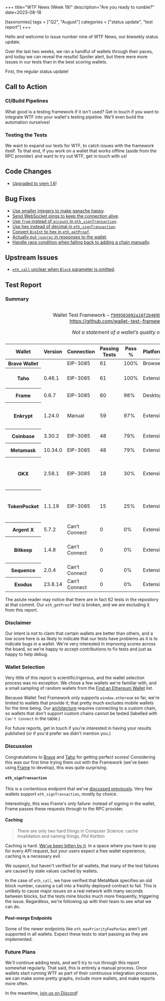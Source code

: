+++
title="WTF News (Week 19)"
description="Are you ready to rumble?"
date=2023-08-18

[taxonomies]
tags = ["Q2", "August"]
categories = ["status update", "test report"]
+++

Hello and welcome to issue number nine of WTF News, our biweekly status update.

Over the last two weeks, we ran a handful of wallets through their paces, and
today we can reveal the results! Spoiler alert, but there were more issues in
our tests than in the best scoring wallets.

First, the regular status update!

## Call to Action

### CI/Build Pipelines

What good is a testing framework if it isn't used? Get in touch if you want to
integrate WTF into your wallet's testing pipeline. We'll even build the
automation ourselves!

### Testing the Tests

We want to expand our tests for WTF, to catch issues with the framework itself.
To that end, if you work on a wallet that works offline (aside from the RPC
provider) and want to try out WTF, get in touch with us!

## Code Changes

 * [Upgraded to viem 1.6][viem]!

## Bug Fixes

 * [Use smaller integers to make ganache happy][smallint].
 * [Send WebSocket pings to keep the connection alive][ping].
 * [Use `from` instead of `account` in `eth_signTransaction`][from].
 * [Use hex instead of decimal in `eth_signTransaction`][hex].
 * [Convert `BigInt` to hex in `eth_getProof`][proof].
 * [Actually put `jsonrpc` in responses to the wallet][jsonrpc].
 * [Handle race condition when falling back to adding a chain manually][chain].

## Upstream Issues

 * [`eth_call` unclear when `Block` parameter is omitted][block].

## Test Report

### Summary

<div class="report-holder">
<table class="report">
    <caption>
        <p>
            Wallet Test Framework –
            <a href="https://github.com/wallet-test-framework/framework/commit/f999503092a10f2b409b5cc733db065c124e56e5">
                <code>f999503092a10f2b409b5cc733db065c124e56e5</code>
            </a>
            <br>
            <a href="https://github.com/wallet-test-framework/framework">
                https://github.com/wallet-test-framework/framework
            </a>
        </p>
        <p>
            <em>Not a statement of a wallet’s quality or correctness.</em>
        </p>
    </caption>
    <thead>
        <tr>
            <th>Wallet</th>
            <th>Version</th>
            <th>Connection</th>
            <th>Passing Tests</th>
            <th>Pass %</th>
            <th>Platforms</th>
            <th>Browser</th>
            <th>Notes</th>
        </tr>
    </thead>
    <tbody>
        <tr class="platinum">
            <th>Brave Wallet</th>
            <td></td>
            <td>EIP-3085</td>
            <td>61</td>
            <td>100%</td>
            <td>Browser</td>
            <td>Brv 1.57.42</td>
            <td></td>
        </tr>
        <tr class="platinum">
            <th>Taho</th>
            <td>0.46.1</td>
            <td>EIP-3085</td>
            <td>61</td>
            <td>100%</td>
            <td>Extension</td>
            <td>Chr 115.0.5790.170</td>
            <td>Had to impersonate chainlist.org</td>
        </tr>
        <tr class="gold">
            <th>Frame</th>
            <td>0.6.7</td>
            <td>EIP-3085</td>
            <td>60</td>
            <td>98%</td>
            <td>Desktop</td>
            <td>Ff 102.14.0esr (64-bit)</td>
            <td>Missing signTransaction</td>
        </tr>
        <tr class="gold">
            <th>Enkrypt</th>
            <td>1.24.0</td>
            <td>Manual</td>
            <td>59</td>
            <td>97%</td>
            <td>Extension</td>
            <td>Ff 102.14.0esr (64-bit)</td>
            <td>Attempted EIP-3085, but popup doesn’t show RPC url</td>
        </tr>
        <tr class="silver">
            <th>Coinbase</th>
            <td>3.30.2</td>
            <td>EIP-3085</td>
            <td>48</td>
            <td>79%</td>
            <td>Extension</td>
            <td>Chr 115.0.5790.170</td>
            <td>Missing hex prefix in logs</td>
        </tr>
        <tr class="silver">
            <th>Metamask</th>
            <td>10.34.0</td>
            <td>EIP-3085</td>
            <td>48</td>
            <td>79%</td>
            <td>Extension</td>
            <td>Ff 102.14.0esr (64-bit)</td>
            <td></td>
        </tr>
        <tr class="bronze">
            <th>OKX</th>
            <td>2.58.1</td>
            <td>EIP-3085</td>
            <td>18</td>
            <td>30%</td>
            <td>Extension</td>
            <td>Chr 115.0.5790.170</td>
            <td>Tests stopped running somewhere around getFilterChanges</td>
        </tr>
        <tr class="bronze">
            <th>TokenPocket</th>
            <td>1.1.19</td>
            <td>EIP-3085</td>
            <td>15</td>
            <td>25%</td>
            <td>Extension</td>
            <td>Chr 115.0.5790.170</td>
            <td>Tests stopped running somewhere around getFilterChanges</td>
        </tr>
        <tr class="garbage">
            <th>Argent X</th>
            <td>5.7.2</td>
            <td>Can’t Connect</td>
            <td>0</td>
            <td>0%</td>
            <td>Extension</td>
            <td>Chr 115.0.5790.170</td>
            <td>No window.ethereum</td>
        </tr>
        <tr class="garbage">
            <th>Bitkeep</th>
            <td>1.4.8</td>
            <td>Can’t Connect</td>
            <td>0</td>
            <td>0%</td>
            <td>Extension</td>
            <td>Chr 115.0.5790.170</td>
            <td>Attempted EIP-3085, and Manual, but got system error</td>
        </tr>
        <tr class="garbage">
            <th>Sequence</th>
            <td>2.0.4</td>
            <td>Can’t Connect</td>
            <td>0</td>
            <td>0%</td>
            <td>Extension</td>
            <td>Chr 115.0.5790.170</td>
            <td>Cannot add custom chains</td>
        </tr>
        <tr class="garbage">
            <th>Exodus</th>
            <td>23.8.14</td>
            <td>Can’t Connect</td>
            <td>0</td>
            <td>0%</td>
            <td>Extension</td>
            <td>Chr 115.0.5790.170</td>
            <td>Cannot add custom chains</td>
        </tr>
    </tbody>
</table>
</div>

The astute reader may notice that there are in fact 62 tests in the repository
at that commit. Our `eth_getProof` test is broken, and we are excluding it from
this report.

### Disclaimer

Our intent is not to claim that certain wallets are better than others, and a
low score here is as likely to indicate that our tests have problems as it
is to indicate bugs in a wallet. We're very interested in improving scores
across the board, so we're happy to accept contributions to fix tests and just
as happy to help debug.

### Wallet Selection

Very little of this report is scientific/rigorous, and the wallet selection
process was no exception. We chose a few wallets we're familiar with, and a
small sampling of random wallets from the [Find an Ethereum Wallet][find-wallet]
list.

Because Wallet Test Framework only supports `window.ethereum` so far, we're
limited to wallets that provide it; that pretty much excludes mobile wallets for
the time being. Our [architecture] requires connecting to a custom chain, so
wallets that don't support custom chains cannot be tested (labelled with `Can't
Connect` in the table.)

For future reports, get in touch if you're interested in having your results
published (or if you'd prefer we didn't mention you.)

### Discussion

Congratulations to [Brave] and [Taho] for getting perfect scores! Considering
this was our first time trying them out with the Framework (we've been using
[Frame] to develop), this was quite surprising.

#### `eth_signTransaction`

This is a contentious endpoint that we've [discussed previously](../week-13).
Very few wallets support `eth_signTransaction`, mostly by choice.

Interestingly, this was Frame's only failure: instead of signing in the wallet,
Frame passes these requests through to the RPC provider.

#### Caching

> There are only two hard things in Computer Science: cache invalidation and
> naming things. _Phil Karlton_

Caching is hard. [We've been bitten by it](../week-07/). In a space where you
have to pay for every API request, but your users expect a free wallet
experience, caching is a necessary evil.

We suspect, but haven't verified for all wallets, that many of the test failures
are caused by stale values cached by wallets.

In the case of `eth_call`, we have verified that MetaMask specifies an old block
number, causing a call into a freshly deployed contract to fail. This is
unlikely to cause major issues on a real network with many seconds between
blocks, but the tests mine blocks much more frequently, triggering the issue.
Regardless, we're following up with their team to see what we can do.

#### Post-merge Endpoints

Some of the newer endpoints like `eth_maxPriorityFeePerGas` aren't yet supported
in all wallets. Expect these tests to start passing as they are implemented.

### Future Plans

We'll continue adding tests, and we'll try to run through this report somewhat
regularly. That said, this is entirely a manual process. Once wallets start
running WTF as part of their continuous integration processes, we can make some
pretty graphs, include more wallets, and make reports more often.

In the meantime, [join us on Discord](https://allwallet.dev/)!

[viem]: https://github.com/wallet-test-framework/framework/commit/b55b9729be2b82bd113ab821697dc77fc1e876b1
[smallint]: https://github.com/wallet-test-framework/framework/commit/f999503092a10f2b409b5cc733db065c124e56e5
[ping]: https://github.com/wallet-test-framework/framework/commit/801d8f9ca0e081a130e04f1ba91121fc29de84c2
[from]: https://github.com/wallet-test-framework/framework/commit/a86d4284e9fbada0653105a08deab7b9f88569c1
[hex]: https://github.com/wallet-test-framework/framework/commit/759cbe74604ac56d1f75a367bf285423265625d6
[proof]: https://github.com/wallet-test-framework/framework/commit/52bb9661d135719e6c092a9e87dcd21e577e125c
[jsonrpc]: https://github.com/wallet-test-framework/framework/commit/aab09bd782a75f513d2e8ab6678a384ba32b15ce
[chain]: https://github.com/wallet-test-framework/framework/commit/22a116d8754f379c44745d7231e14a1442f9f1fd
[find-wallet]: https://ethereum.org/en/wallets/find-wallet/
[block]: https://github.com/ethereum/execution-apis/issues/461
[Brave]: https://brave.com/wallet/
[Taho]: https://taho.xyz/
[Frame]: https://frame.sh/
[architecture]: ../kick-off/
